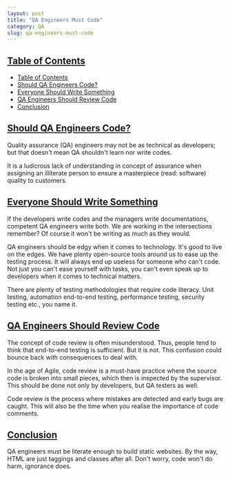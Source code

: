 ```yaml
---
layout: post
title: "QA Engineers Must Code"
category: QA
slug: qa-engineers-must-code
---
```


## [Table of Contents](#toc)
- [Table of Contents](#table-of-contents)
- [Should QA Engineers Code?](#should-qa-engineers-code)
- [Everyone Should Write Something](#everyone-should-write-something)
- [QA Engineers Should Review Code](#qa-engineers-should-review-code)
- [Conclusion](#conclusion)

## [Should QA Engineers Code?](#should-qa-engineers-code)

Quality assurance (QA) engineers may not be as technical as developers; but that doesn't mean QA shouldn't learn nor write codes. 

It is a ludicrous lack of understanding in concept of assurance when assigning an illiterate person to ensure a masterpiece (read: software) quality to customers.

## [Everyone Should Write Something](#everyone-should-write-something)

If the developers write codes and the managers write documentations, competent QA engineers write both. We are working in the intersections remember? Of course it won't be writing as much as they would.

QA engineers should be edgy when it comes to technology. It's good to live on the edges. We have plenty open-source tools around us to ease up the testing process. It will always end up useless for someone who can't code. Not just you can't ease yourself with tasks, you can't even speak up to developers when it comes to technical matters.

There are plenty of testing methodologies that require code literacy. Unit testing, automation end-to-end testing, performance testing, security testing etc., you name it.

## [QA Engineers Should Review Code](#qa-engineers-should-review-code)

The concept of code review is often misunderstood. Thus, people tend to think that end-to-end testing is sufficient. But it is not. This confusion could bounce back with consequences to deal with.

In the age of Agile, code review is a must-have practice where the source code is broken into small pieces, which then is inspected by the supervisor. This should be done not only by developers, but QA testers as well.

Code review is the process where mistakes are detected and early bugs are caught. This will also be the time when you realise the importance of code comments.

## [Conclusion](#conclusion)

QA engineers must be literate enough to build static websites. By the way, HTML are just taggings and classes after all. Don't worry, code won't do harm, ignorance does.
